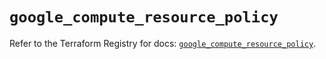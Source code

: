 # `google_compute_resource_policy`

Refer to the Terraform Registry for docs: [`google_compute_resource_policy`](https://registry.terraform.io/providers/hashicorp/google/6.28.0/docs/resources/compute_resource_policy).
